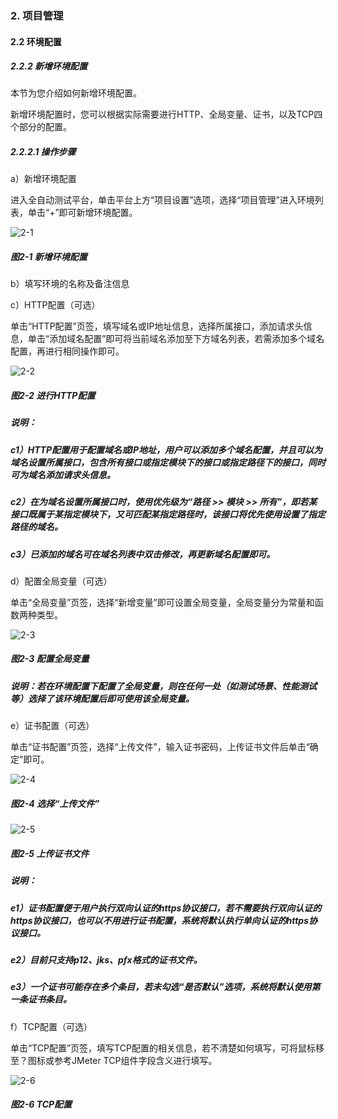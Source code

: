 ### 2. 项目管理

#### 2.2 环境配置

##### 2.2.2 新增环境配置

本节为您介绍如何新增环境配置。

新增环境配置时，您可以根据实际需要进行HTTP、全局变量、证书，以及TCP四个部分的配置。

##### 2.2.2.1 操作步骤

a）新增环境配置

进入全自动测试平台，单击平台上方“项目设置”选项，选择“项目管理”进入环境列表，单击“+”即可新增环境配置。

![2-1](https://www.feisuanyz.com/fstest/xmgl/huanjingpeizhi/huanjing_1.png)

##### 图2-1 新增环境配置

b）填写环境的名称及备注信息

c）HTTP配置（可选）

单击“HTTP配置”页签，填写域名或IP地址信息，选择所属接口，添加请求头信息，单击“添加域名配置”即可将当前域名添加至下方域名列表，若需添加多个域名配置，再进行相同操作即可。

![2-2](https://www.feisuanyz.com/fstest/xmgl/huanjingpeizhi/huanjing_2.png)

##### 图2-2 进行HTTP配置

##### 说明：

##### c1）HTTP配置用于配置域名或IP地址，用户可以添加多个域名配置，并且可以为域名设置所属接口，包含所有接口或指定模块下的接口或指定路径下的接口，同时可为域名添加请求头信息。

##### c2）在为域名设置所属接口时，使用优先级为“路径 >> 模块 >> 所有”，即若某接口既属于某指定模块下，又可匹配某指定路径时，该接口将优先使用设置了指定路径的域名。

##### c3）已添加的域名可在域名列表中双击修改，再更新域名配置即可。

d）配置全局变量（可选）

单击“全局变量”页签，选择“新增变量”即可设置全局变量，全局变量分为常量和函数两种类型。

![2-3](https://www.feisuanyz.com/fstest/xmgl/huanjingpeizhi/huanjing_3.png)

##### 图2-3 配置全局变量

##### 说明：若在环境配置下配置了全局变量，则在任何一处（如测试场景、性能测试等）选择了该环境配置后即可使用该全局变量。

e）证书配置（可选）

单击“证书配置”页签，选择“上传文件”，输入证书密码，上传证书文件后单击“确定”即可。

![2-4](https://www.feisuanyz.com/fstest/xmgl/huanjingpeizhi/huanjing_4.png)

##### 图2-4 选择“上传文件”

![2-5](https://www.feisuanyz.com/fstest/xmgl/huanjingpeizhi/huanjing_5.png)

##### 图2-5 上传证书文件

##### 说明：

##### e1）证书配置便于用户执行双向认证的https协议接口，若不需要执行双向认证的https协议接口，也可以不用进行证书配置，系统将默认执行单向认证的https协议接口。

##### e2）目前只支持p12、jks、pfx格式的证书文件。

##### e3）一个证书可能存在多个条目，若未勾选“是否默认”选项，系统将默认使用第一条证书条目。

f）TCP配置（可选）

单击“TCP配置”页签，填写TCP配置的相关信息，若不清楚如何填写，可将鼠标移至？图标或参考JMeter TCP组件字段含义进行填写。

![2-6](https://www.feisuanyz.com/fstest/xmgl/huanjingpeizhi/huanjing_6.png)

##### 图2-6 TCP配置
